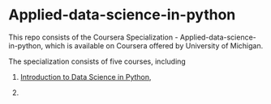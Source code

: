 # Applied-data-science-in-python


This repo consists of the Coursera Specialization - Applied-data-science-in-python, which is available on Coursera offered by University of Michigan.


The specialization consists of five courses, including 

   1. [Introduction to Data Science in Python](https://www.coursera.org/learn/python-data-analysis),

   2. 
    
 
